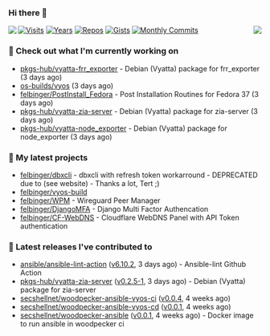 ### Hi there 👋

<img align="left" src="https://github-readme-stats.vercel.app/api?username=felbinger&theme=dark">
<img align="right" src="https://github-readme-stats.vercel.app/api/top-langs/?username=felbinger&theme=dark">

[![Visits](https://badges.pufler.dev/visits/felbinger/felbinger?style=flat-square&color=black&logo=github)](https://github.com/felbinger)
[![Years](https://badges.pufler.dev/years/felbinger?style=flat-square&color=black&logo=github)](https://github.com/felbinger)
[![Repos](https://badges.pufler.dev/repos/felbinger?style=flat-square&color=black&logo=github)](https://github.com/felbinger?tab=repositories)
[![Gists](https://badges.pufler.dev/gists/felbinger?style=flat-square&color=black&logo=github)](https://gist.github.com/felbinger)
[![Monthly Commits](https://badges.pufler.dev/commits/monthly/felbinger?style=flat-square&color=black&logo=github)](https://github.com/felbinger)

### :construction_worker: Check out what I'm currently working on

- [pkgs-hub/vyatta-frr_exporter](https://github.com/pkgs-hub/vyatta-frr_exporter) - Debian (Vyatta) package for frr_exporter (3 days ago)
- [os-builds/vyos](https://github.com/os-builds/vyos) (3 days ago)
- [felbinger/PostInstall_Fedora](https://github.com/felbinger/PostInstall_Fedora) - Post Installation Routines for Fedora 37 (3 days ago)
- [pkgs-hub/vyatta-zia-server](https://github.com/pkgs-hub/vyatta-zia-server) - Debian (Vyatta) package for zia-server (3 days ago)
- [pkgs-hub/vyatta-node_exporter](https://github.com/pkgs-hub/vyatta-node_exporter) - Debian (Vyatta) package for node_exporter (3 days ago)

### :seedling: My latest projects

- [felbinger/dbxcli](https://github.com/felbinger/dbxcli) - dbxcli with refresh token workarround - DEPRECATED due to (see website) - Thanks a lot, Tert ;)
- [felbinger/vyos-build](https://github.com/felbinger/vyos-build)
- [felbinger/WPM](https://github.com/felbinger/WPM) - Wireguard Peer Manager
- [felbinger/DjangoMFA](https://github.com/felbinger/DjangoMFA) - Django Multi Factor Authencation
- [felbinger/CF-WebDNS](https://github.com/felbinger/CF-WebDNS) - Cloudflare WebDNS Panel with API Token authentication

### :telescope: Latest releases I've contributed to

- [ansible/ansible-lint-action](https://github.com/ansible/ansible-lint-action) ([v6.10.2](https://github.com/ansible/ansible-lint-action/releases/tag/v6.10.2), 3 days ago) - Ansible-lint Github Action
- [pkgs-hub/vyatta-zia-server](https://github.com/pkgs-hub/vyatta-zia-server) ([v0.2.5-1](https://github.com/pkgs-hub/vyatta-zia-server/releases/tag/v0.2.5-1), 3 days ago) - Debian (Vyatta) package for zia-server
- [secshellnet/woodpecker-ansible-vyos-ci](https://github.com/secshellnet/woodpecker-ansible-vyos-ci) ([v0.0.4](https://github.com/secshellnet/woodpecker-ansible-vyos-ci/releases/tag/v0.0.4), 4 weeks ago)
- [secshellnet/woodpecker-ansible-vyos-cd](https://github.com/secshellnet/woodpecker-ansible-vyos-cd) ([v0.0.1](https://github.com/secshellnet/woodpecker-ansible-vyos-cd/releases/tag/v0.0.1), 4 weeks ago)
- [secshellnet/woodpecker-ansible](https://github.com/secshellnet/woodpecker-ansible) ([v0.0.1](https://github.com/secshellnet/woodpecker-ansible/releases/tag/v0.0.1), 4 weeks ago) - Docker image to run ansible in woodpecker ci

